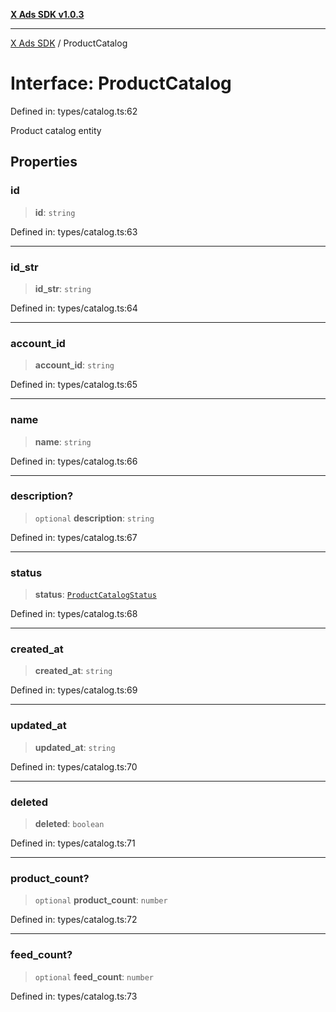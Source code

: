 [**X Ads SDK v1.0.3**](../README.md)

***

[X Ads SDK](../globals.md) / ProductCatalog

# Interface: ProductCatalog

Defined in: types/catalog.ts:62

Product catalog entity

## Properties

### id

> **id**: `string`

Defined in: types/catalog.ts:63

***

### id\_str

> **id\_str**: `string`

Defined in: types/catalog.ts:64

***

### account\_id

> **account\_id**: `string`

Defined in: types/catalog.ts:65

***

### name

> **name**: `string`

Defined in: types/catalog.ts:66

***

### description?

> `optional` **description**: `string`

Defined in: types/catalog.ts:67

***

### status

> **status**: [`ProductCatalogStatus`](../type-aliases/ProductCatalogStatus.md)

Defined in: types/catalog.ts:68

***

### created\_at

> **created\_at**: `string`

Defined in: types/catalog.ts:69

***

### updated\_at

> **updated\_at**: `string`

Defined in: types/catalog.ts:70

***

### deleted

> **deleted**: `boolean`

Defined in: types/catalog.ts:71

***

### product\_count?

> `optional` **product\_count**: `number`

Defined in: types/catalog.ts:72

***

### feed\_count?

> `optional` **feed\_count**: `number`

Defined in: types/catalog.ts:73
